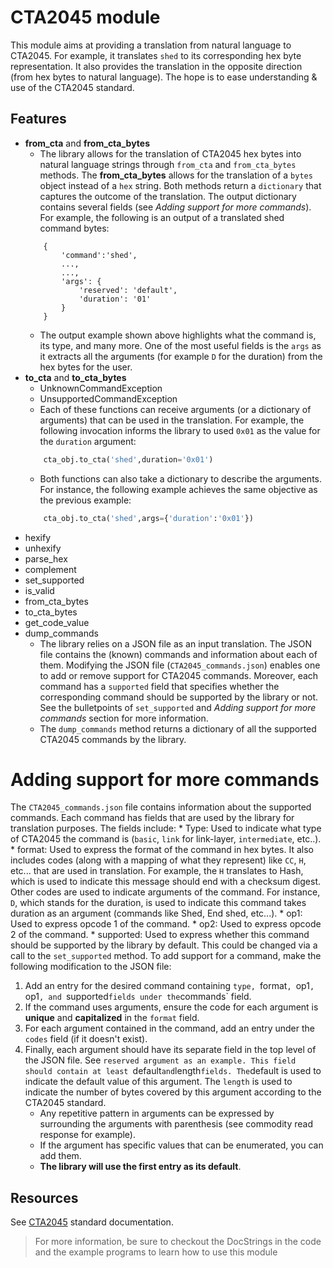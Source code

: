 # CTA2045 module

This module aims at providing a translation from natural language to CTA2045. For example, it translates `shed` to its corresponding hex byte representation. It also provides the translation in the opposite direction (from hex bytes to natural language). The hope is to ease understanding & use of the CTA2045 standard.  
 
 ## Features

* __from_cta__ and __from_cta_bytes__
    * The library allows for the translation of CTA2045 hex bytes into natural language strings through `from_cta` and `from_cta_bytes` methods. The __from_cta_bytes__ allows for the translation of a `bytes` object instead of a `hex` string. Both methods return a `dictionary` that captures the outcome of the translation. The output dictionary contains several fields (see _Adding support for more commands_). For example, the following is an output of a translated shed command bytes:
    ```
        {
            'command':'shed',
            ...,
            ...,
            'args': {
                'reserved': 'default', 
                'duration': '01'
            }
        }
    ```
    * The output example shown above highlights what the command is, its type, and many more. One of the most useful fields is the `args` as it extracts all the arguments (for example `D` for the duration) from the hex bytes for the user. 
* __to_cta__ and __to_cta_bytes__
    * UnknownCommandException
    * UnsupportedCommandException
    * Each of these functions can receive arguments (or a dictionary of arguments) that can be used in the translation. For example, the following invocation informs the library to used `0x01` as the value for the `duration` argument:
    ```python
        cta_obj.to_cta('shed',duration='0x01')
    ```
    * Both functions can also take a dictionary to describe the arguments. For instance, the following example achieves the same objective as the previous example:
    ```python
        cta_obj.to_cta('shed',args={'duration':'0x01'})
    ```
* hexify
* unhexify
* parse_hex
* complement 
* set_supported
* is_valid
* from_cta_bytes
* to_cta_bytes
* get_code_value
* dump_commands
    * The library relies on a JSON file as an input translation. The JSON file contains the (known) commands and information about each of them. Modifying the JSON file (`CTA2045_commands.json`) enables one to add or remove support for CTA2045 commands. Moreover, each command has a `supported` field that specifies whether the corresponding command should be supported by the library or not. See the bulletpoints of `set_supported` and _Adding support for more commands_ section for more information.
    * The `dump_commands` method returns a dictionary of all the supported CTA2045 commands by the library.

# Adding support for more commands
The `CTA2045_commands.json` file contains information about the supported commands. Each command has fields that are used by the library for translation purposes. The fields include:
        * Type: Used to indicate what type of CTA2045 the command is (`basic`, `link` for link-layer, `intermediate`, etc..).
        * format: Used to express the format of the command in hex bytes. It also includes codes (along with a mapping of what they represent) like `CC`, `H`, etc... that are used in translation. For example, the `H` translates to Hash, which is used to indicate this message should end with a checksum digest. Other codes are used to indicate arguments of the command. For instance, `D`, which stands for the duration, is used to indicate this command takes duration as an argument (commands like Shed, End shed, etc...). 
        * op1: Used to express opcode 1 of the command.
        * op2: Used to express opcode 2 of the command.
        * supported: Used to express whether this command should be supported by the library by default. This could be changed via a call to the `set_supported` method.
To add support for a command, make the following modification to the JSON file:
1. Add an entry for the desired command containing `type, `format`, `op1`, `op1`, and `supported` fields under the `commands` field. 
2. If the command uses arguments, ensure the code for each argument is __unique__ and __capitalized__ in the `format` field.
3. For each argument contained in the command, add an entry under the `codes` field (if it doesn't exist). 
4. Finally, each argument should have its separate field in the top level of the JSON file. See `reserved argument as an example. This field should contain at least `default` and `length` fields. The `default is used to indicate the default value of this argument. The `length` is used to indicate the number of bytes covered by this argument according to the CTA2045 standard. 
    * Any repetitive pattern in arguments can be expressed by surrounding the arguments with parenthesis (see commodity read response for example).
    * If the argument has specific values that can be enumerated, you can add them.
    * __The library will use the first entry as its default__.
    
## Resources
See [CTA2045](link-here) standard documentation.

> For more information, be sure to checkout the DocStrings in the code and the example programs to learn how to use this module 